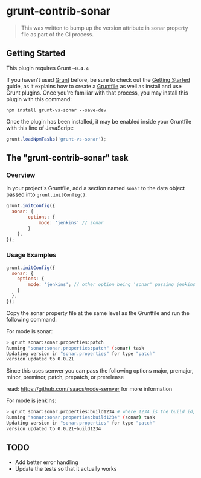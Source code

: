 # grunt-contrib-sonar

> This was written to bump up the version attribute in sonar property file as part of the CI process. 

## Getting Started
This plugin requires Grunt `~0.4.4`

If you haven't used [Grunt](http://gruntjs.com/) before, be sure to check out the [Getting Started](http://gruntjs.com/getting-started) guide, as it explains how to create a [Gruntfile](http://gruntjs.com/sample-gruntfile) as well as install and use Grunt plugins. Once you're familiar with that process, you may install this plugin with this command:

```shell
npm install grunt-vs-sonar --save-dev
```

Once the plugin has been installed, it may be enabled inside your Gruntfile with this line of JavaScript:

```js
grunt.loadNpmTasks('grunt-vs-sonar');
```

## The "grunt-contrib-sonar" task

### Overview
In your project's Gruntfile, add a section named `sonar` to the data object passed into `grunt.initConfig()`.

```js
grunt.initConfig({
  sonar: {
        options: {
            mode: 'jenkins' // sonar
        }
    },
});
```

### Usage Examples

```js
grunt.initConfig({
  sonar: {
    options: {
        mode: 'jenkins'; // other option being 'sonar' passing jenkins adds build id to current version number
    }
  },
});
```

Copy the sonar property file at the same level as the Gruntfile and run the following command:


For mode is sonar:

```bash
> grunt sonar:sonar.properties:patch
Running "sonar:sonar.properties:patch" (sonar) task
Updating version in "sonar.properties" for type "patch"
version updated to 0.0.21
```
Since this uses semver you can pass the following options
major, premajor, minor, preminor, patch, prepatch, or prerelease

read: https://github.com/isaacs/node-semver for more information

For mode is jenkins:

```bash
> grunt sonar:sonar.properties:build1234 # where 1234 is the build id, this could come form the jenkins build variable
Running "sonar:sonar.properties:build1234" (sonar) task
Updating version in "sonar.properties" for type "patch"
version updated to 0.0.21+build1234
```

## TODO
- Add better error handling
- Update the tests so that it actually works

